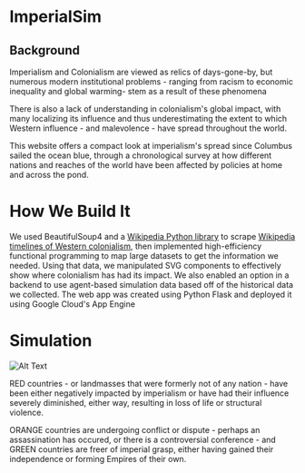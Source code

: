 # ImperialSim

## Background
Imperialism and Colonialism are viewed as relics of days-gone-by, but numerous modern institutional problems - ranging from racism to economic inequality and global warming- stem as a result of these phenomena
    
There is also a lack of understanding in colonialism's global impact, with many localizing its influence and thus underestimating the extent to which Western influence - and malevolence - have spread throughout the world.

This website offers a compact look at imperialism's spread since Columbus sailed the ocean blue, through a chronological survey at how different nations and reaches of the world have been affected by policies at home and across the pond. 

# How We Build It

We used BeautifulSoup4 and a [Wikipedia Python library](https://pypi.org/project/wikipedia/) to scrape [Wikipedia timelines of Western colonialism](https://en.wikipedia.org/wiki/Chronology_of_Western_colonialism), then implemented high-efficiency functional programming to map large datasets to get the information we needed. Using that data, we manipulated SVG components to effectively show where colonialism has had its impact. We also enabled an option in a backend to use agent-based simulation data based off of the historical data we collected. The web app was created using Python Flask and deployed it using Google Cloud's App Engine

# Simulation

![Alt Text](https://media.giphy.com/media/u0kMhFnHnp7buekvkF/giphy.gif)

RED countries - or landmasses that were formerly not of any nation - have been either negatively impacted by imperialism or have had their influence severely diminished, either way, resulting in loss of life or structural violence. 

ORANGE countries are undergoing conflict or dispute - perhaps an assassination has occured, or there is a controversial conference - and GREEN countries are freer of imperial grasp, either having gained their independence or forming Empires of their own.
